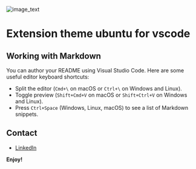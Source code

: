![image_text](https://github.com/GrJuan/extension-theme-ubuntu/blob/master/icons/img.png)

# Extension theme ubuntu for vscode

## Working with Markdown

You can author your README using Visual Studio Code. Here are some useful editor keyboard shortcuts:

* Split the editor (`Cmd+\` on macOS or `Ctrl+\` on Windows and Linux).
* Toggle preview (`Shift+Cmd+V` on macOS or `Shift+Ctrl+V` on Windows and Linux).
* Press `Ctrl+Space` (Windows, Linux, macOS) to see a list of Markdown snippets.

## Contact

* [LinkedIn](https://www.linkedin.com/in/grjuanm/)


**Enjoy!**
